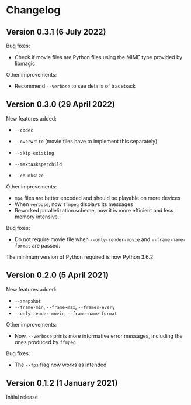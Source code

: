 # Changelog

## Version 0.3.1 (6 July 2022)

Bug fixes:
- Check if movie files are Python files using the MIME type provided by libmagic

Other improvements:
- Recommend `--verbose` to see details of traceback

## Version 0.3.0 (29 April 2022)

New features added:
- `--codec`
- `--overwrite` (movie files have to implement this separately)
- `--skip-existing`

- `--maxtasksperchild`
- `--chunksize`

Other improvements:
- `mp4` files are better encoded and should be playable on more devices
- When `verbose`, now `ffmpeg` displays its messages
- Reworked parallelization scheme, now it is more efficient and less memory
  intensive.

Bug fixes:
- Do not require movie file when `--only-render-movie` and `--frame-name-format`
  are passed.

The minimum version of Python required is now Python 3.6.2.

## Version 0.2.0 (5 April 2021)

New features added:
- `--snapshot`
- `--frame-min`, `--frame-max`, `--frames-every`
- `--only-render-movie`, `--frame-name-format`

Other improvements:
- Now, `--verbose` prints more informative error messages, including the ones
  produced by `ffmpeg`

Bug fixes:
- The `--fps` flag now works as intended

## Version 0.1.2 (1 January 2021)

Initial release


